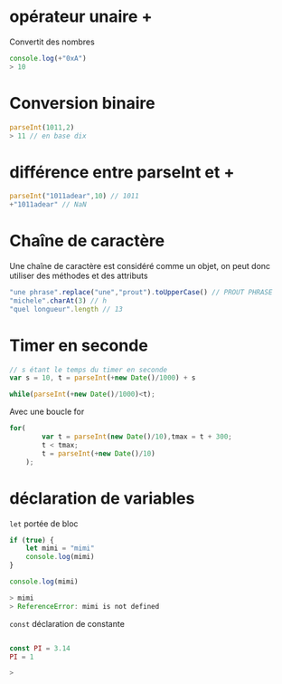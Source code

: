 # opérateur unaire +

Convertit des nombres

```js
console.log(+"0xA")
> 10
```

# Conversion binaire

```js
parseInt(1011,2)
> 11 // en base dix
```

# différence entre parseInt et +

```js
parseInt("1011adear",10) // 1011
+"1011adear" // NaN
```

# Chaîne de caractère

Une chaîne de caractère est considéré comme un objet, on peut donc utiliser des méthodes et des attributs

```js
"une phrase".replace("une","prout").toUpperCase() // PROUT PHRASE
"michele".charAt(3) // h
"quel longueur".length // 13
```

# Timer en seconde

```js
// s étant le temps du timer en seconde
var s = 10, t = parseInt(+new Date()/1000) + s

while(parseInt(+new Date()/1000)<t);
```

Avec une boucle for

```js
for(
		var t = parseInt(new Date()/10),tmax = t + 300;
		t < tmax;
		t = parseInt(+new Date()/10)
	);
```

# déclaration de variables

`let` portée de bloc

```js
if (true) {
	let mimi = "mimi"
	console.log(mimi)
}

console.log(mimi)

> mimi
> ReferenceError: mimi is not defined
```

`const` déclaration de constante

```js

const PI = 3.14
PI = 1

> 